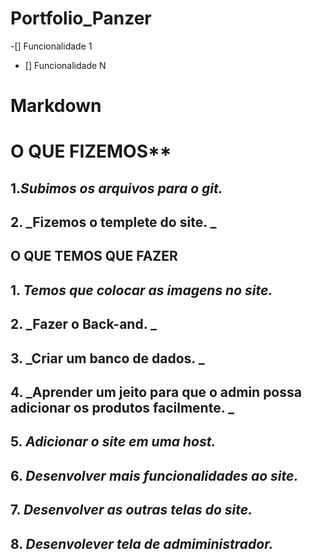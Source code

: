 # Portfolio_Panzer
-[] Funcionalidade 1
- [] Funcionalidade N

# Markdown
# O QUE FIZEMOS**   
## 1._Subimos os arquivos para o git._  
## 2. _Fizemos o templete do site.    _

## **O QUE TEMOS QUE FAZER**  
## 1. _Temos que colocar as imagens no site._  
## 2. _Fazer o Back-and.  _ 
## 3. _Criar um banco de dados.  _
## 4. _Aprender um jeito para que o admin possa adicionar os produtos facilmente.  _
## 5. _Adicionar o site em uma host._  
## 6. _Desenvolver mais funcionalidades ao site._  
## 7. _Desenvolver as outras telas do site._  
## 8. _Desenvolever tela de admiministrador._  

 
